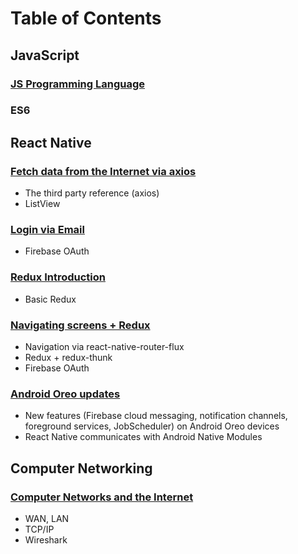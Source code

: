 # Table of Contents
## JavaScript
### [JS Programming Language](https://github.com/Catherine22/Front-end-warm-up/tree/master/JavaScript)

### ES6

## React Native
### [Fetch data from the Internet via axios](https://github.com/Catherine22/Front-end-warm-up/tree/master/React%20native/albums/)
- The third party reference (axios)   
- ListView

### [Login via Email](https://github.com/Catherine22/Front-end-warm-up/blob/master/React%20native/auth/)
- Firebase OAuth    

### [Redux Introduction](https://github.com/Catherine22/Front-end-warm-up/blob/master/React%20native/tech_stack/)
- Basic Redux

### [Navigating screens + Redux ](https://github.com/Catherine22/Front-end-warm-up/tree/master/React%20native/manager/)
- Navigation via react-native-router-flux   
- Redux + redux-thunk   
- Firebase OAuth    

### [Android Oreo updates ](https://github.com/Catherine22/Front-end-warm-up/tree/master/React%20native/Oreo)
- New features (Firebase cloud messaging, notification channels, foreground services, JobScheduler) on Android Oreo devices   
- React Native communicates with Android Native Modules

## Computer Networking
### [Computer Networks and the Internet](https://github.com/Catherine22/Front-end-warm-up/blob/master/Network/Network1.md)
- WAN, LAN    
- TCP/IP    
- Wireshark
